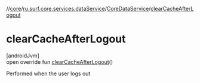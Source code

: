 //[core](../../../index.md)/[ru.surf.core.services.dataService](../index.md)/[CoreDataService](index.md)/[clearCacheAfterLogout](clear-cache-after-logout.md)

# clearCacheAfterLogout

[androidJvm]\
open override fun [clearCacheAfterLogout](clear-cache-after-logout.md)()

Performed when the user logs out
